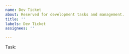 ```yaml
---
name: Dev Ticket
about: Reserved for development tasks and management.
title: ''
labels: Dev Ticket
assignees: ''

---
```


Task:
